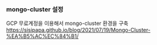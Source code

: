 ### mongo-cluster 설정  
GCP 무료계정을 이용해서 mongo-cluster 환경을 구축
https://sisipapa.github.io/blog/2021/07/19/Mongo-Cluster-%EA%B5%AC%EC%84%B1/
